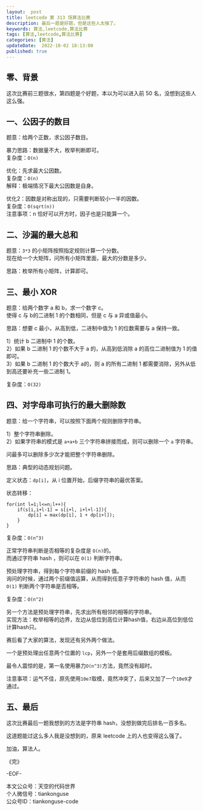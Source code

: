```yaml
---   
layout:  post  
title: leetcode 第 313 场算法比赛  
description: 最后一题是好题，但是这些人太强了。  
keywords: 算法,leetcode,算法比赛  
tags: [算法,leetcode,算法比赛]    
categories: [算法]  
updateDate:  2022-10-02 18:13:00  
published: true  
---  
```



## 零、背景  


这次比赛前三题很水，第四题是个好题，本以为可以进入前 50 名，没想到这些人这么强。  



## 一、公因子的数目  


题意：给两个正数，求公因子数目。  


暴力思路：数据量不大，枚举判断即可。  
复杂度：`O(n)`  


优化：先求最大公因数。  
复杂度：`O(n)`  
解释：极端情况下最大公因数是自身。  


优化2：因数是对称出现的，只需要判断较小一半的因数。  
复杂度：`O(sqrt(n))`  
注意事项：n 恰好可以开方时，因子也是只能算一个。  


## 二、沙漏的最大总和  


题意：`3*3` 的小矩阵按照指定规则计算一个分数。  
现在给一个大矩阵，问所有小矩阵里面，最大的分数是多少。  


思路：枚举所有小矩阵，计算即可。  


## 三、最小 XOR  


题意：给两个数字 a 和 b，求一个数字 c。  
使得 c 与 b的二进制 1 的个数相同，但是 c 与 a 异或值最小。  


思路：想要 c 最小，从高到低，二进制中值为 1 的位数需要与 a 保持一致。  


1）统计 b 二进制中 1 的个数。  
2）如果 b 二进制 1 的个数不大于 a 的，从高到低消除 a 的高位二进制值为 1 的值即可。  
3）如果 b 二进制 1 的个数大于 a的，则 a 的所有二进制 1 都需要消除，另外从低到高还要补充一些二进制 1。  


复杂度：`O(32)`  


## 四、对字母串可执行的最大删除数  


题意：给一个字符串，可以按照下面两个规则删除字符串。  


1）整个字符串删除。  
2）如果字符串的模式是 `a+a+b` 三个字符串拼接而成，则可以删除一个 `a` 字符串。  


问最多可以删除多少次才能把整个字符串删除。  



思路：典型的动态规划问题。  


定义状态：`dp[i]`，从 i 位置开始，后缀字符串的最优答案。  


状态转移：  


```
for(int l=1;l<=n;l++){
    if(s[i,i+l-1] = s[i+l, i+l+l-1]){
        dp[i] = max(dp[i], 1 + dp[i+l]);
    }
}
```

复杂度：`O(n^3)`  



正常字符串判断是否相等的复杂度是 `O(n)`的。  
而通过字符串 hash ，则可以在 `O(1)` 判断字符串。   


预处理字符串，得到每个字符串前缀的 hash 值。  
询问的时候，通过两个前缀值运算，从而得到任意子字符串的 hash 值，从而 `O(1)` 判断两个字符串是否相等。  


复杂度：`O(n^2)`  


另一个方法是预处理字符串，先求出所有相邻的相等的字符串。  
实现方法：枚举相等的边界，左边从低位到高位计算hash值，右边从高位到低位计算hash只。  


赛后看了大家的算法，发现还有另外两个做法。  


一个是预处理出任意两个位置的 `lcp`，另外一个是套用后缀数组的模板。  
  

最令人震惊的是，第一名使用暴力`O(n^3)`方法，竟然没有超时。  


注意事项：运气不佳，原先使用`10e7`取模，竟然冲突了，后来又加了一个`10e9`才通过。  


## 五、最后  


这次比赛最后一题我想到的方法是字符串 hash，没想到做完后排名一百多名。  


这道题能过这么多人我是没想到的，原来 leetcode 上的人也变得这么强了。  



加油，算法人。  


《完》  


-EOF-  



本文公众号：天空的代码世界  
个人微信号：tiankonguse  
公众号ID：tiankonguse-code  
  


